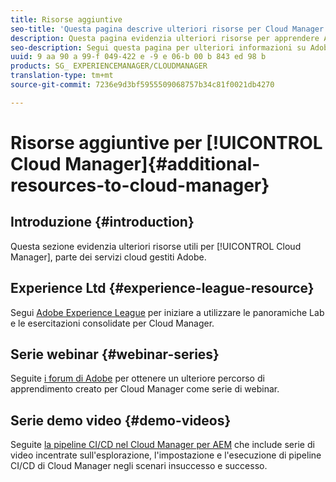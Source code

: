 ```yaml
---
title: Risorse aggiuntive
seo-title: 'Questa pagina descrive ulteriori risorse per Cloud Manager. '
description: Questa pagina evidenzia ulteriori risorse per apprendere Adobe AEM Cloud Manager.
seo-description: Segui questa pagina per ulteriori informazioni su Adobe AEM Cloud Manager.
uuid: 9 aa 90 a 99-f 049-422 e -9 e 06-b 00 b 843 ed 98 b
products: SG_ EXPERIENCEMANAGER/CLOUDMANAGER
translation-type: tm+mt
source-git-commit: 7236e9d3bf5955509068757b34c81f0021db4270

---
```



# Risorse aggiuntive per [!UICONTROL Cloud Manager]{#additional-resources-to-cloud-manager}

## Introduzione {#introduction}

Questa sezione evidenzia ulteriori risorse utili per [!UICONTROL Cloud Manager], parte dei servizi cloud gestiti Adobe.

## Experience Ltd {#experience-league-resource}

Segui [Adobe Experience League](https://expleague.azureedge.net/labs/L722/index.html) per iniziare a utilizzare le panoramiche Lab e le esercitazioni consolidate per Cloud Manager.

## Serie webinar {#webinar-series}

Seguite [i forum di Adobe](https://forums.adobe.com/message/11061595) per ottenere un ulteriore percorso di apprendimento creato per Cloud Manager come serie di webinar.

## Serie demo video {#demo-videos}

Seguite [la pipeline CI/CD nel Cloud Manager per AEM](https://helpx.adobe.com/experience-manager/kt/platform-repository/using/cloud-manager-cicd-pipeline-feature-video-use.html)
che include serie di video incentrate sull&#39;esplorazione, l&#39;impostazione e l&#39;esecuzione di pipeline CI/CD di Cloud Manager negli scenari insuccesso e successo.